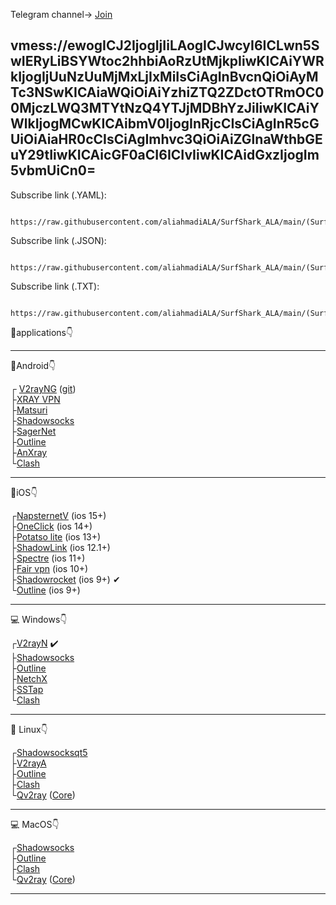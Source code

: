 Telegram channel-> [Join](https://t.me/SurfShark_ALA)
 

vmess://ewogICJ2IjogIjIiLAogICJwcyI6ICLwn5SwIERyLiBSYWtoc2hhbiAoRzUtMjkpIiwKICAiYWRkIjogIjUuNzUuMjMxLjIxMiIsCiAgInBvcnQiOiAyMTc3NSwKICAiaWQiOiAiYzhiZTQ2ZDctOTRmOC00MjczLWQ3MTYtNzQ4YTJjMDBhYzJiIiwKICAiYWlkIjogMCwKICAibmV0IjogInRjcCIsCiAgInR5cGUiOiAiaHR0cCIsCiAgImhvc3QiOiAiZGlnaWthbGEuY29tIiwKICAicGF0aCI6ICIvIiwKICAidGxzIjogIm5vbmUiCn0=
---------------------------------------------------------------------------------------------------- 
Subscribe link (.YAML): 
 
     https://raw.githubusercontent.com/aliahmadiALA/SurfShark_ALA/main/(SurfShark_ALA).yaml

Subscribe link (.JSON): 

     https://raw.githubusercontent.com/aliahmadiALA/SurfShark_ALA/main/(Surfshark_ALA).json

Subscribe link (.TXT):

     https://raw.githubusercontent.com/aliahmadiALA/SurfShark_ALA/main/(Surfshark_ALA).txt


 
🔰applications👇

----------------------------------------------------------------------------------------------------                                                                                                   
📱Android👇
 
┌ [V2rayNG](https://play.google.com/store/apps/details?id=com.v2ray.ang)  ([git](https://github.com/2dust/v2rayNG/releases))                   
├[XRAY VPN](https://play.google.com/store/apps/details?id=vpn.v2ray.xray)                                                                     
├[Matsuri](https://github.com/MatsuriDayo/Matsuri/releases)                                                                                   
├[Shadowsocks](https://play.google.com/store/apps/details?id=com.github.shadowsocks)                                                           
├[SagerNet](https://play.google.com/store/apps/details?id=io.nekohasekai.sagernet&gl)                                                         
├[Outline](https://play.google.com/store/apps/details?id=org.outline.android.client)                                                           
├[AnXray](https://t.me/SagerNetApks/923)                                                                                                       
└[Clash](https://play.google.com/store/apps/details?id=com.github.kr328.clash)
 

----------------------------------------------------------------------------------------------------                                                                                                                                             

📱iOS👇
 
┌[NapsternetV](https://apps.apple.com/us/app/napsternetv/id1629465476) (ios 15+)                                                                 
├[OneClick](https://apps.apple.com/us/app/oneclick-safe-easy-fast/id1545555197) (ios 14+)                                                       
├[Potatso lite](https://apps.apple.com/us/app/potatso-lite/id1239860606) (ios 13+)                                                               
├[ShadowLink](https://apps.apple.com/us/app/shadowlink-shadowsocks-vpn/id1439686518) (ios 12.1+)                                                 
├[Spectre](https://apps.apple.com/us/app/spectre-vpn/id1508712998) (ios 11+)                                                                     
├[Fair vpn](https://apps.apple.com/us/app/fair-vpn/id1533873488) (ios 10+)                                                                       
├[Shadowrocket](https://apps.apple.com/us/app/shadowrocket/id932747118) (ios 9+) ✔                                                               
└[Outline](https://apps.apple.com/us/app/outline-app/id1356177741) (ios 9+)                                                                     

---------------------------------------------------------------------------------------------------- 
 
💻 Windows👇
 
┌[V2rayN](https://github.com/2dust/v2rayN/releases/download/5.37/v2rayN-Core.zip) ✔️                                                           
├[Shadowsocks](https://github.com/shadowsocks/shadowsocks-windows/releases/download/4.4.1.0/Shadowsocks-4.4.1.0.zip)                         
├[Outline](https://raw.githubusercontent.com/Jigsaw-Code/outline-releases/master/client/stable/Outline-Client.exe)                           
├[NetchX](https://github.com/netchx/netch/releases/download/1.9.7/Netch.7z)                                                                   
├[SSTap](https://github.com/mayunbaba2/SSTap-beta-setup/raw/master/SSTap-beta-setup-1.1.0.1.exe.7z)                                           
└[Clash](https://github.com/Fndroid/clash_for_windows_pkg/releases/download/0.20.5/Clash.for.Windows.Setup.0.20.5.arm64.exe)                 

----------------------------------------------------------------------------------------------------

🐧 Linux👇
 
┌[Shadowsocksqt5](https://github.com/shadowsocks/shadowsocks-qt5/wiki/Installation)  
├[V2rayA](https://github.com/v2rayA/v2rayA/releases)                                                                     
├[Outline](https://raw.githubusercontent.com/Jigsaw-Code/outline-releases/master/client/stable/Outline-Client.AppImage)                   
├[Clash](https://github.com/Fndroid/clash_for_windows_pkg/releases/download/0.20.7/Clash.for.Windows-0.20.7-x64-linux.tar.gz)                   
└[Qv2ray](https://github.com/Qv2ray/Qv2ray/releases) ([Core](https://github.com/v2fly/v2ray-core/releases/)) 
                    

----------------------------------------------------------------------------------------------------
 
💻 MacOS👇
 
┌[Shadowsocks](https://github.com/shadowsocks/ShadowsocksX-NG/releases/download/v1.9.4/ShadowsocksX-NG.1.9.4.zip)                 
├[Outline](https://apps.apple.com/us/app/outline-app/id1356177741)                  
├[Clash](https://github.com/Fndroid/clash_for_windows_pkg/releases/download/0.19.5/Clash.for.Windows-0.19.5.dmg)                 
└[Qv2ray](https://github.com/Qv2ray/Qv2ray/releases) ([Core](https://github.com/XTLS/Xray-core/releases))                
                           
---------------------------------------------------------------------------------------------------- 
